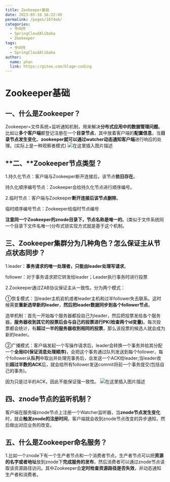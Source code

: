```yaml
---
title: Zookeeper基础
date: 2023-05-16 16:22:45
permalink: /pages/16f4e6/
categories:
  - 中间件
  - SpringCloudAlibaba
  - Zookeeper
tags:
  - 中间件
  - SpringCloudAlibaba
author: 
  name: phan
  link: https://gitee.com/blage-coding
---
```

# Zookeeper基础

## 一、什么是Zookeeper？

Zookeeper=文件系统+监听通知机制，用来解决**分布式应用中的数据管理问题**。比如让**多个客户端**都登记注册在一个**目录节点**，其中放着客户端的**配置信息**，当**目录节点发生变化**，**zookeeper就可以通过watcher动态通知客户端**进行响应的处理。(实际上是一种观察者模式)
![在这里插入图片描述](https://cdn.staticaly.com/gh/blage-coding/picx-images-hosting@master/20230516/b4ed0094bbd74478b3cb9281b3ff59ba[1].5t2b5c2mssc0.webp)

## **二、**Zookeeper节点类型？

1.持久化节点：客户端与Zookeeper断开连接后，该节点**依旧存在**。

持久化顺序编号节点：Zookeeper会给持久化节点进行顺序编号。

2.临时节点：客户端与Zookeeper**断开连接后该节点删除**。

临时顺序编号节点：Zookeeper给临时节点编号

**注意同一个Zookeeper的znode目录下，节点名称是唯一的**。(类似于文件系统同一个目录下文件名唯一)分布式锁实现方式就是基于这个机制。

## 三、Zookeeper集群分为几种角色？怎么保证主从节点状态同步？

1.leader：**事务请求的唯一处理者，只能由leader处理写请求**。

follower：对于事务请求把它转发给leader；Leader执行事务时进行投票

2.Zookeeper通过ZAB协议保证主从一致性。分为两个模式：

①恢复模式：当leader主机宕机或者leader主机和过半follower失去联系。这时候需要**重新选举新的leader**，**然后把leader数据同步到各个follower节点**。

选举机制：首先一开始每个服务器都投自己为leader，然后把投票发给各个服务器。**服务器收到其它的投票后会与自己的投票进行PK(检查两个id变量)**。每次投票都会统计，有**超过一半的服务器收到相同的投票**，那么该投票的候选人就会成为新的leader。

②广播模式：客户端发起一个写操作请求后，leader会转换一个事务并给其分配一个**全局ID(保证消息处理顺序)**，会把这个事务通过队列发送到每个follower，每个follower从**队列**中取出并处理完事务后，会发送一个ACK给leader;当leader收到**超过半数的ACK**后，就会给所有follower发送commit将前一个事务提交(包括自己的事务)。

因为只是过半的ACK，因此不能保证强一致性。
![在这里插入图片描述](https://cdn.staticaly.com/gh/blage-coding/picx-images-hosting@master/20230516/f1cf2a7f994d434cbe46a30b829dcc13[1].6pd63r2z6g00.webp)

## 四、znode节点的监听机制？

客户端在服务端znode节点上注册一个Watcher监听器，当**znode节点发生变化**时，就会**触发znode的注册时间**，客户端就会收到znode节点改变的异步通知，然后做出对应业务的改变。

## 五、什么是Zookeeper命名服务？

1.比如一个znode下有一个生产者节点和一个消费者节点，生产者节点可以把**资源的名字或者地址**放到znode下**完成服务的发布**，然后消费者可以通过znode节点读取该资源路径访问。其中Zookeeper会**定时检查资源路径是否失效**，并动态通知生产者和消费者。